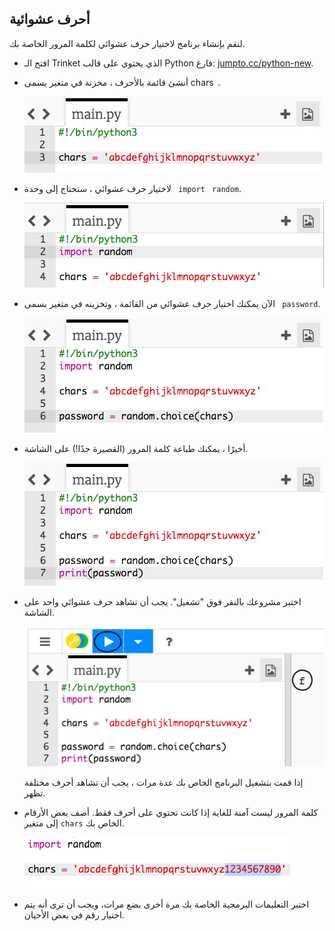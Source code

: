 ## أحرف عشوائية

لنقم بإنشاء برنامج لاختيار حرف عشوائي لكلمة المرور الخاصة بك.



+ افتح الـ Trinket الذي يحتوي على قالب Python فارغ: <a href="http://jumpto.cc/python-new" target="_blank">jumpto.cc/python-new</a>.
+ أنشئ قائمة بالأحرف ، مخزنة في متغير يسمى chars` `.

    ![لقطة شاشة](images/passwords-chars.png)

+ لاختيار حرف عشوائي ، ستحتاج إلى وحدة ` import` ` random`.

    ![لقطة الشاشة](images/passwords-import.png)

+ الآن يمكنك اختيار حرف عشوائي من القائمة ، وتخزينه في متغير يسمى ` password`.

    ![لقطة للشاشة](images/passwords-choose.png)

+ أخيرًا ، يمكنك طباعة كلمة المرور (القصيرة جدًا!) على الشاشة.

    ![لقطة الشاشة](images/passwords-print.png)

+ اختبر مشروعك بالنقر فوق "تشغيل". يجب أن تشاهد حرف عشوائي واحد على الشاشة.

    ![لقطة الشاشة](images/passwords-test-letters.png)

    إذا قمت بتشغيل البرنامج الخاص بك عدة مرات ، يجب أن تشاهد أحرف مختلفة تظهر.

+ كلمة المرور ليست آمنة للغاية إذا كانت تحتوي على أحرف فقط. أضف بعض الأرقام إلى متغير `chars` الخاص بك.

    ![لقطة الشاشة](images/passwords-numbers.png)

+ اختبر التعليمات البرمجية الخاصة بك مرة أخرى بضع مرات، ويجب أن ترى أنه يتم اختيار رقم في بعض الأحيان.



